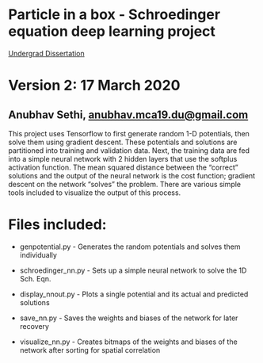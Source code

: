 
# Particle in a box - Schroedinger equation deep learning project
[Undergrad Dissertation](https://drive.google.com/file/d/1MltTv748UrTBg3vwkHFqHqYOOxciHeHZ/view)
# Version 2: 17 March 2020
## Anubhav Sethi, anubhav.mca19.du@gmail.com
This project uses Tensorflow to first generate random 1-D potentials, then solve them using
gradient descent. These potentials and solutions are partitioned into training and validation data.
Next, the training data are fed into a simple neural network with 2 hidden layers that use
the softplus activation function. The mean squared distance between the “correct” solutions
and the output of the neural network is the cost function; gradient descent on the network
“solves” the problem. There are various simple tools included to visualize the output of this process.

# Files included:
* genpotential.py  - Generates the random potentials and solves them individually

* schroedinger_nn.py  - Sets up a simple neural network to solve the 1D Sch. Eqn.

* display_nnout.py  -  Plots a single potential and its actual and predicted solutions

* save_nn.py  -   Saves the weights and biases of the network for later recovery

* visualize_nn.py -  Creates bitmaps of the weights and biases of the network after sorting for spatial correlation
